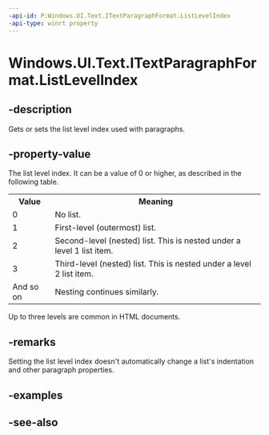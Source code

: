 ```yaml
---
-api-id: P:Windows.UI.Text.ITextParagraphFormat.ListLevelIndex
-api-type: winrt property
---
```


<!-- Property syntax
public int ListLevelIndex { get;  set; }
-->

# Windows.UI.Text.ITextParagraphFormat.ListLevelIndex

## -description
Gets or sets the list level index used with paragraphs.



## -property-value
The list level index. It can be a value of 0 or higher, as described in the following table. <table>
   <tr><th>Value</th><th>Meaning</th></tr>
   <tr><td>0</td><td>No list.</td></tr>
   <tr><td>1</td><td>First-level (outermost) list.</td></tr>
   <tr><td>2</td><td>Second-level (nested) list. This is nested under a level 1 list item.</td></tr>
   <tr><td>3</td><td>Third-level (nested) list. This is nested under a level 2 list item.</td></tr>
   <tr><td>And so on</td><td>Nesting continues similarly.</td></tr>
</table>

 Up to three levels are common in HTML documents.

## -remarks
Setting the list level index doesn't automatically change a list's indentation and other paragraph properties.

## -examples

## -see-also
